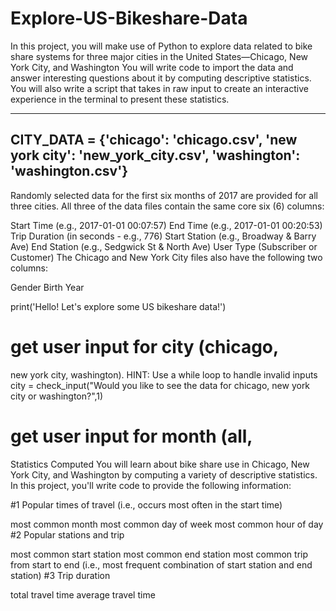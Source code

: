 # Explore-US-Bikeshare-Data
In this project, you will make use of Python to explore data related to bike share systems for three major cities in the United States—Chicago, New York City, and Washington
You will write code to import the data and answer interesting questions about it by computing descriptive statistics. You will also write a script that takes in raw input to create an interactive experience in the terminal to present these statistics.
********


CITY_DATA = {'chicago': 'chicago.csv',
              'new york city': 'new_york_city.csv',
              'washington': 'washington.csv'}
------
Randomly selected data for the first six months of 2017 are provided for all three cities. All three of the data files contain the same core six (6) columns:

Start Time (e.g., 2017-01-01 00:07:57)
End Time (e.g., 2017-01-01 00:20:53)
Trip Duration (in seconds - e.g., 776)
Start Station (e.g., Broadway & Barry Ave)
End Station (e.g., Sedgwick St & North Ave)
User Type (Subscriber or Customer)
The Chicago and New York City files also have the following two columns:

Gender
Birth Year

print('Hello! Let\'s explore some US
bikeshare data!')
# get user input for city (chicago,
new york city, washington). HINT:
Use a while loop to handle invalid
inputs
city = check_input("Would you
like to see the data for chicago, new
york city or washington?",1)
# get user input for month (all,

Statistics Computed
You will learn about bike share use in Chicago, New York City, and Washington by computing a variety of descriptive statistics. In this project, you'll write code to provide the following information:

#1 Popular times of travel (i.e., occurs most often in the start time)

most common month
most common day of week
most common hour of day
#2 Popular stations and trip

most common start station
most common end station
most common trip from start to end (i.e., most frequent combination of start station and end station)
#3 Trip duration

total travel time
average travel time